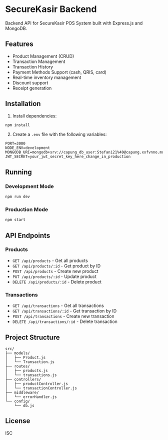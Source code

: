 # SecureKasir Backend

Backend API for SecureKasir POS System built with Express.js and MongoDB.

## Features

- Product Management (CRUD)
- Transaction Management
- Transaction History
- Payment Methods Support (cash, QRIS, card)
- Real-time inventory management
- Discount support
- Receipt generation

## Installation

1. Install dependencies:

```bash
npm install
```

2. Create a `.env` file with the following variables:

```
PORT=3000
NODE_ENV=development
MONGODB_URI=mongodb+srv://capung_db_user:Stefani21%40@capung.xxfvnno.mongodb.net/securekasir
JWT_SECRET=your_jwt_secret_key_here_change_in_production
```

## Running

### Development Mode

```bash
npm run dev
```

### Production Mode

```bash
npm start
```

## API Endpoints

### Products

- `GET /api/products` - Get all products
- `GET /api/products/:id` - Get product by ID
- `POST /api/products` - Create new product
- `PUT /api/products/:id` - Update product
- `DELETE /api/products/:id` - Delete product

### Transactions

- `GET /api/transactions` - Get all transactions
- `GET /api/transactions/:id` - Get transaction by ID
- `POST /api/transactions` - Create new transaction
- `DELETE /api/transactions/:id` - Delete transaction

## Project Structure

```
src/
├── models/
│   ├── Product.js
│   └── Transaction.js
├── routes/
│   ├── products.js
│   └── transactions.js
├── controllers/
│   ├── productController.js
│   └── transactionController.js
├── middleware/
│   └── errorHandler.js
└── config/
    └── db.js
```

## License

ISC
